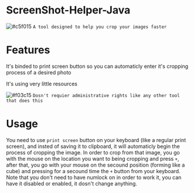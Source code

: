 # ScreenShot-Helper-Java
![#c5f015](https://placehold.it/15/c5f015/000000?text=+) `A tool designed to help you crop your images faster`


# Features

It's binded to print screen button so you can automaticly enter it's cropping process of a desired photo

It's using very little resources

![#f03c15](https://placehold.it/15/f03c15/000000?text=+) `Dosn't requier administrative rights like any other tool that does this`

# Usage

You need to use `print screen` button on your keyboard (like a regular print screen), and insted of saving it to clipboard, it will automaticly begin the process of cropping the image.
In order to crop from that image, you go with the mouse on the location you want to being cropping and press `+`, after that, you go with your mouse on the secound position (forming like a cube) and pressing for a secound time the `+` button from your keyboard.
Note that you don't need to have numlock on in order to work it, you can have it disabled or enabled, it dosn't change anything.
